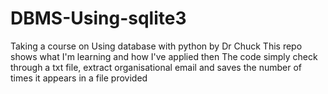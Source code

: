 # DBMS-Using-sqlite3

Taking a course on Using database with python by Dr Chuck
This repo shows what I'm learning and how I've applied then
The code simply check through a txt file, extract organisational 
email and saves the number of times it appears in a file provided
